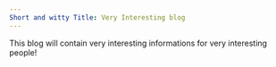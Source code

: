 ```yaml
---
Short and witty Title: Very Interesting blog
---
```


This blog will contain very interesting informations for very interesting people!
